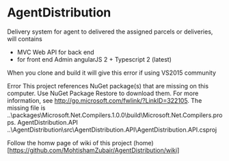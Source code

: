# AgentDistribution
Delivery system for agent to delivered the assigned parcels or deliveries, will contains 
 - MVC Web API for back end 
 - for front end Admin angularJS 2 + Typescript 2 (latest)
 
 
When you clone and build it will give this error if using VS2015 community

Error		This project references NuGet package(s) that are missing on this computer. Use NuGet Package Restore to download them.  For more information, see http://go.microsoft.com/fwlink/?LinkID=322105. The missing file is ..\packages\Microsoft.Net.Compilers.1.0.0\build\Microsoft.Net.Compilers.props.	AgentDistribution.API	..\AgentDistribution\src\AgentDistribution.API\AgentDistribution.API.csproj	

Follow the homw page of wiki of this project (home)[https://github.com/MohtishamZubair/AgentDistribution/wiki]
 
